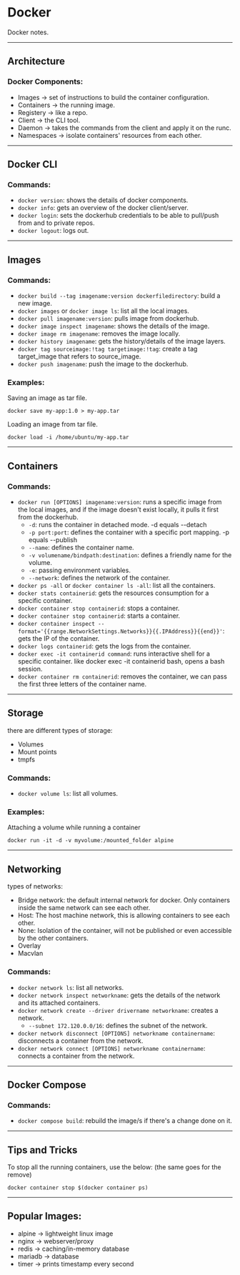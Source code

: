 # Docker #
Docker notes. 

---
## Architecture
### Docker Components:
- Images -> set of instructions to build the container configuration.
- Containers -> the running image.
- Registery -> like a repo.
- Client -> the CLI tool.
- Daemon -> takes the commands from the client and apply it on the runc.
- Namespaces -> isolate containers' resources from each other.
   
---
## Docker CLI
### Commands:
- `docker version`: shows the details of docker components.
- `docker info`: gets an overview of the docker client/server.
- `docker login`: sets the dockerhub credentials to be able to pull/push from and to private repos.
- `docker logout`: logs out. 

---
## Images

### Commands:
- `docker build --tag imagename:version dockerfiledirectory`: build a new image.
- `docker images` or `docker image ls`: list all the local images.
- `docker pull imagename:version`: pulls image from dockerhub.
 - `docker image inspect imagename`: shows the details of the image.
- `docker image rm imagename`: removes the image locally. 
- `docker history imagename`: gets the history/details of the image layers. 
- `docker tag sourceimage:!tag targetimage:!tag`: create a tag target_image that refers to source_image.
- `docker push imagename`: push the image to the dockerhub.

### Examples:
Saving an image as tar file.
```
docker save my-app:1.0 > my-app.tar
```

Loading an image from tar file.
```
docker load -i /home/ubuntu/my-app.tar
```
---
## Containers

### Commands:
- `docker run [OPTIONS] imagename:version`: runs a specific image from the local images, and if the image doesn't exist locally, it pulls it first from the dockerhub.
  - `-d`: runs the container in detached mode. -d equals --detach
  - `-p port:port`: defines the container with a specific port mapping. -p equals --publish
  - `--name`: defines the container name.
  - `-v volumename/bindpath:destination`: defines a friendly name for the volume.
  - `-e`: passing environment variables.
  - `--network`: defines the network of the container.
- `docker ps -all` or `docker container ls -all`: list all the containers. 
- `docker stats containerid`: gets the resources consumption for a specific container.
- `docker container stop containerid`: stops a container.
- `docker container stop containerid`: starts a container.
- `docker container inspect --format='{{range.NetworkSettings.Networks}}{{.IPAddress}}{{end}}'`: gets the IP of the container.
- `docker logs containerid`: gets the logs from the container.
- `docker exec -it containerid command`: runs interactive shell for a specific container. like docker exec -it containerid bash, opens a bash session.
- `docker container rm containerid`: removes the container, we can pass the first three letters of the container name. 
---

## Storage
there are different types of storage: 
- Volumes 
- Mount points 
- tmpfs

### Commands:
- `docker volume ls`: list all volumes.

### Examples:
Attaching a volume while running a container
```
docker run -it -d -v myvolume:/mounted_folder alpine
```
---

## Networking
types of networks:
- Bridge network: the default internal network for docker. Only containers inside the same network can see each other.
- Host: The host machine network, this is allowing containers to see each other.
- None: Isolation of the container, will not be published or even accessible by the other containers. 
- Overlay
- Macvlan

### Commands:
- `docker network ls`: list all networks.
- `docker network inspect networkname`: gets the details of the network and its attached containers.
- `docker network create --driver drivername networkname`: creates a network.
  - `--subnet 172.120.0.0/16`: defines the subnet of the network.
- `docker network disconnect [OPTIONS] networkname containername`: disconnects a container from the network.
- `docker network connect [OPTIONS] networkname containername`: connects a container from the network.
---
## Docker Compose

### Commands:
- `docker compose build`: rebuild the image/s if there's a change done on it.
---
## Tips and Tricks

To stop all the running containers, use the below: (the same goes for the remove)
```
docker container stop $(docker container ps)
```


---

## Popular Images:
- alpine -> lightweight linux image
- nginx -> webserver/proxy
- redis -> caching/in-memory database
- mariadb -> database
- timer -> prints timestamp every second